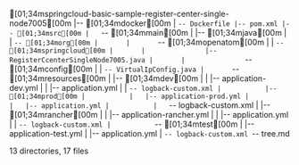 [01;34mspringcloud-basic-sample-register-center-single-node7005[00m
|-- [01;34mdocker[00m
|   `-- Dockerfile
|-- pom.xml
|-- [01;34msrc[00m
|   `-- [01;34mmain[00m
|       |-- [01;34mjava[00m
|       |   `-- [01;34morg[00m
|       |       `-- [01;34mopenatom[00m
|       |           `-- [01;34mspringcloud[00m
|       |               |-- RegisterCcenterSingleNode7005.java
|       |               `-- [01;34mconfig[00m
|       |                   `-- VirtualIpConfig.java
|       `-- [01;34mresources[00m
|           |-- [01;34mdev[00m
|           |   |-- application-dev.yml
|           |   |-- application.yml
|           |   `-- logback-custom.xml
|           |-- [01;34mprod[00m
|           |   |-- application-prod.yml
|           |   |-- application.yml
|           |   `-- logback-custom.xml
|           |-- [01;34mrancher[00m
|           |   |-- application-rancher.yml
|           |   |-- application.yml
|           |   `-- logback-custom.xml
|           `-- [01;34mtest[00m
|               |-- application-test.yml
|               |-- application.yml
|               `-- logback-custom.xml
`-- tree.md

13 directories, 17 files
